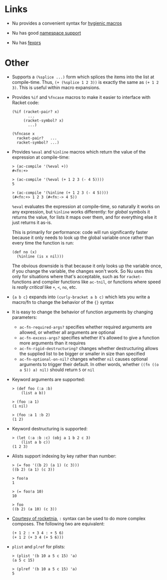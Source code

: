 Links
=====

  * Nu provides a convenient syntax for [hygienic macros](hygiene.md)

  * Nu has good [namespace support](namespaces.md)

  * Nu has [fexprs](fexprs.md)


Other
=====

  * Supports a `(%splice ...)` form which splices the items into the list at
    compile-time. Thus, `(+ (%splice 1 2 3))` is exactly the same as
    `(+ 1 2 3)`. This is useful within macro expansions.

  * Provides `%if` and `%fncase` macros to make it easier to interface with
    Racket code:

        (%if (racket-pair? x)
               ...
             (racket-symbol? x)
               ...)

        (%fncase x
          racket-pair?   ...
          racket-symbol? ...)

  * Provides `%eval` and `%inline` macros which return the value of the
    expression at compile-time:

        > (ac-compile '(%eval +))
        #<fn:+>

        > (ac-compile '(%eval (+ 1 2 3 (- 4 5))))
        5

        > (ac-compile '(%inline (+ 1 2 3 (- 4 5))))
        (#<fn:+> 1 2 3 (#<fn:-> 4 5))

    `%eval` evaluates the expression at compile-time, so naturally it works on
    any expression, but `%inline` works differently: for *global* symbols it
    returns the value, for lists it maps over them, and for everything else it
    just returns it as-is.

    This is primarily for performance: code will run significantly faster
    because it only needs to look up the global variable once rather than
    every time the function is run:

        (def no (x)
          (%inline (is x nil)))

    The obvious downside is that because it only looks up the variable once,
    if you change the variable, the changes won't work. So Nu uses this only
    for situations where that's acceptable, such as for `racket-` functions
    and compiler functions like `ac-tnil`, or functions where speed is *really
    critical* like `+`, `<`, `no`, etc.

  * `{a b c}` expands into `(curly-bracket a b c)` which lets you write a
    macro/fn to change the behavior of the `{}` syntax

  * It is easy to change the behavior of function arguments by changing
    parameters:

      * `ac-fn-required-args?` specifies whether required arguments are
        allowed, or whether all arguments are optional
      * `ac-fn-excess-args?` specifies whether it's allowed to give a function
        more arguments than it requires
      * `ac-fn-rigid-destructuring?` changes whether destructuring allows the
        supplied list to be bigger or smaller in size than specified
      * `ac-fn-optional-on-nil?` changes whether `nil` causes optional
        arguments to trigger their default. In other words, whether
        `((fn ((o a 5)) a) nil)` should return `5` or `nil`

  * Keyword arguments are supported:

        > (def foo (:a :b)
            (list a b))

        > (foo :a 1)
        (1 nil)

        > (foo :a 1 :b 2)
        (1 2)

  * Keyword destructuring is supported:

        > (let (:a :b :c) (obj a 1 b 2 c 3)
            (list a b c))
        (1 2 3)

  * Alists support indexing by key rather than number:

        > (= foo '((b 2) (a 1) (c 3)))
        ((b 2) (a 1) (c 3))

        > foo!a
        1

        > (= foo!a 10)
        10

        > foo
        ((b 2) (a 10) (c 3))

  * [Courtesy of rocketnia](http://arclanguage.org/item?id=13450), `:` syntax
    can be used to do more complex composes. The following two are equivalent:

        (+ 1 2 : + 3 4 : + 5 6)
        (+ 1 2 (+ 3 4 (+ 5 6)))

  * `plist` and `plref` for plists:

        > (plist '(b 10 a 5 c 15) 'a)
        (a 5 c 15)

        > (plref '(b 10 a 5 c 15) 'a)
        5
